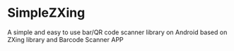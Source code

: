 # SimpleZXing
A simple and easy to use bar/QR code scanner library on Android based on ZXing library and Barcode Scanner APP

